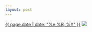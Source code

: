 ```yaml
---
layout: post
---
```


<p>
  <time><a href="/433">{{ page.date | date: "%e %B, %Y" }}</a></time>
  <a href="/433"><img src="{{ site.assets_url }}/433.jpg"/></a>
</p>
